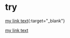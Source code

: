 # try
[my link text](http://www.google.com){:target="_blank"}
<p><a href="http://www.google.com" target="_blank">my link text</a></p>
